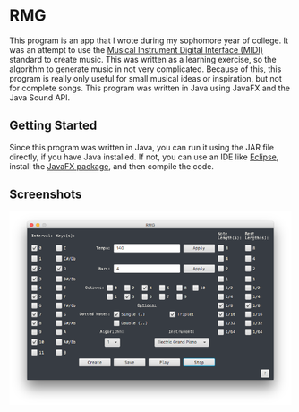 # RMG

This program is an app that I wrote during my sophomore year of college. It was an attempt to use the [Musical Instrument Digital Interface (MIDI)](https://en.wikipedia.org/wiki/MIDI) standard to create music. This was written as a learning exercise, so the algorithm to generate music in not very complicated. Because of this, this program is really only useful for small musical ideas or inspiration, but not for complete songs. This program was written in Java using JavaFX and the Java Sound API.

## Getting Started

Since this program was written in Java, you can run it using the JAR file directly, if you have Java installed. If not, you can use an IDE like [Eclipse](https://www.eclipse.org/ide/), install the [JavaFX package](https://www.eclipse.org/efxclipse/install.html), and then compile the code.

## Screenshots
![Main Window](/Screenshots/screenshot1.png)

